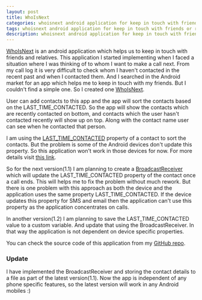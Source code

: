 ```yaml
---
layout: post
title: WhoIsNext
categories: whoisnext android application for keep in touch with friends or relatives 
tags: whoisnext android application for keep in touch with friends or relatives 
description: whoisnext android application for keep in touch with friends or relatives
---
```


[WhoIsNext](http://market.android.com/details?id=com.abhidsm.whoisnext) is an android application which helps us to keep in touch
with friends and relatives. This application I started implementing
when I faced a situation where I was thinking of to whom I want to
make a call next. From my call log it is very difficult to check whom
I haven't contacted in the recent past and when I contacted them. And
I searched in the Android market for an app which helps me to keep in
touch with my friends. But I couldn't find a simple one. So I created
one [WhoIsNext](http://market.android.com/details?id=com.abhidsm.whoisnext).
<!--more-->
User can add contacts to this app and the app will sort the contacts
based on the LAST_TIME_CONTACTED. So the app will show the contacts
which are recently contacted on bottom, and contacts which the user
hasn't contacted recently will show up on top. Along with the contact
name user can see when he contacted that person. 

I am using the [LAST_TIME_CONTACTED](http://developer.android.com/reference/android/provider/ContactsContract.Contacts.html) property of a contact to sort the
contacts. But the problem is some of the Android devices don't update
this property. So this application won't work in those devices for
now. For more details visit [this
link](http://stackoverflow.com/questions/5009072/problem-with-times-contacted-value-in-android-contacts-data?rq=1).

So for the next version(1.1) I am planning to create a [BroadcastReceiver](http://www.vogella.com/articles/AndroidBroadcastReceiver/article.html)
which will update the LAST_TIME_CONTACTED property of the contact once
a call ends. This will helps me to fix the problem without much
rework. But there is one problem with this approach as both the device and the
application uses the same property LAST_TIME_CONTACTED. If the
device updates this property for SMS and email then the application
can't use this property as the application concentrates on calls.

In another version(1.2) I am planning to save the LAST_TIME_CONTACTED
value to a custom variable. And update that using the
BroadcastReceiver. In that way the application is not dependent on
device specific properties.

You can check the source code of this application from my [GitHub repo](https://github.com/abhidsm/who-is-next).

### Update

I have implemented the BroadcastReceiver and storing the contact
details to a file as part of the latest version(1.1). Now the app is
independent of any phone specific features, so the latest version will work in any
Android mobiles :)
